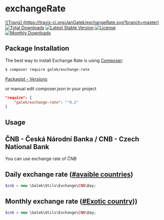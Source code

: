 # exchangeRate

[![Travis] (https://travis-ci.org/JanGalek/exchangeRate.svg?branch=master)](https://travis-ci.org/JanGalek/exchangeRate)
[![Total Downloads](https://poser.pugx.org/galek/exchange-rate/downloads)](https://packagist.org/packages/galek/exchange-rate)
[![Latest Stable Version](https://poser.pugx.org/galek/exchange-rate/v/stable)](https://packagist.org/packages/galek/exchange-rate)
[![License](https://poser.pugx.org/galek/exchange-rate/license)](https://packagist.org/packages/galek/exchange-rate)
[![Monthly Downloads](https://poser.pugx.org/galek/exchange-rate/d/monthly)](https://packagist.org/packages/galek/exchange-rate)


Package Installation
-------------------

The best way to install Exchange Rate is using [Composer](http://getcomposer.org/):

```sh
$ composer require galek/exchange-rate
```

[Packagist - Versions](https://packagist.org/packages/galek/exchange-rate)

or manual edit composer.json in your project

```json
"require": {
    "galek/exchange-rate": "^0.2"
}
```

Usage
----

ČNB - Česká Národní Banka / CNB - Czech National Bank
-----------------------------------------------------

You can use exchange rate of ČNB

Daily exchange rate ([#avaible countries](https://github.com/JanGalek/exchangeRate/wiki/%C4%8CNB---Daily-countries))
-------------------
```php
$cnb = new \Galek\Utils\Exchange\CNB\Day;
```

Monthly exchange rate ([#Exotic country](https://github.com/JanGalek/exchangeRate/wiki/%C4%8CNB---Exotic-countries)))
--------------------------------------
```php
$cnb = new \Galek\Utils\Exchange\CNB\Day;
```
